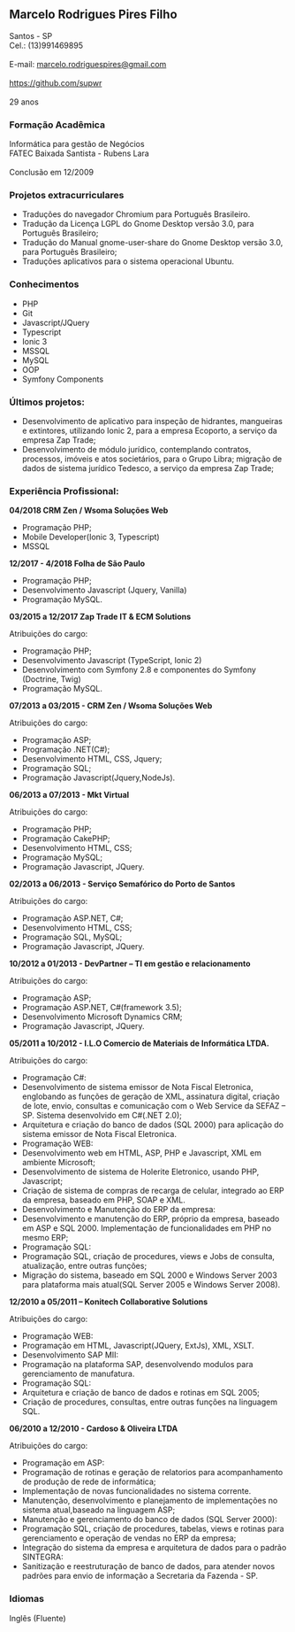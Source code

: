 ## Marcelo Rodrigues Pires Filho

Santos - SP
<br>Cel.: (13)991469895</br>
<br>E-mail: marcelo.rodriguespires@gmail.com</br>
<br>https://github.com/supwr</br>
<br>29 anos</br>

### Formação Acadêmica

Informática para gestão de Negócios
<br>FATEC Baixada Santista - Rubens Lara</br> 
<br>Conclusão em 12/2009</br> 

### Projetos extracurriculares

* Traduções do navegador Chromium para Português Brasileiro.
* Tradução da Licença LGPL do Gnome Desktop versão 3.0, para Português Brasileiro; 
* Tradução do Manual gnome-user-share do Gnome Desktop versão 3.0, para Português Brasileiro; 
* Traduções aplicativos para o sistema operacional Ubuntu. 
 
### Conhecimentos

* PHP
* Git
* Javascript/JQuery 
* Typescript
* Ionic 3
* MSSQL
* MySQL
* OOP
* Symfony Components


### Últimos projetos: 

* Desenvolvimento de aplicativo para inspeção de hidrantes, mangueiras e extintores, utilizando Ionic 2, para a empresa Ecoporto, a serviço da empresa Zap Trade;
* Desenvolvimento de módulo jurídico, contemplando contratos, processos, imóveis e atos societários, para o Grupo Libra; migração de dados de sistema jurídico Tedesco, a serviço da empresa Zap Trade;


### Experiência Profissional: 

**04/2018 CRM Zen / Wsoma Soluções Web**

* Programação PHP;  
* Mobile Developer(Ionic 3, Typescript)
* MSSQL

**12/2017 - 4/2018 Folha de São Paulo**

* Programação PHP;  
* Desenvolvimento Javascript (Jquery, Vanilla)
* Programação MySQL.

**03/2015 a 12/2017 Zap Trade IT & ECM Solutions**

Atribuições do cargo: 

* Programação PHP;  
* Desenvolvimento Javascript (TypeScript, Ionic 2)
* Desenvolvimento com Symfony 2.8 e componentes do Symfony (Doctrine, Twig)
* Programação MySQL.


**07/2013 a 03/2015 - CRM Zen / Wsoma Soluções Web**

Atribuições do cargo: 

* Programação ASP;
* Programação .NET(C#); 
* Desenvolvimento HTML, CSS, Jquery; 
* Programação SQL;
* Programação Javascript(Jquery,NodeJs). 


**06/2013 a 07/2013 - Mkt Virtual** 

Atribuições do cargo: 

* Programação PHP; 
* Programação CakePHP;
* Desenvolvimento HTML, CSS; 
* Programação MySQL; 
* Programação Javascript, JQuery. 
 

**02/2013 a 06/2013 - Serviço Semafórico do Porto de Santos** 

Atribuições do cargo: 

* Programação ASP.NET, C#; 
* Desenvolvimento HTML, CSS;
* Programação SQL, MySQL;
* Programação Javascript, JQuery. 
 

**10/2012 a 01/2013 - DevPartner – TI em gestão e relacionamento**

Atribuições do cargo: 

* Programação ASP; 
* Programação ASP.NET, C#(framework 3.5); 
* Desenvolvimento Microsoft Dynamics CRM; 
* Programação Javascript, JQuery. 
 
**05/2011 a 10/2012 - I.L.O Comercio de Materiais de Informática LTDA.**

Atribuições do cargo:

* Programação C#:
 * Desenvolvimento de sistema emissor de Nota Fiscal Eletronica, englobando as funções de geração de XML, assinatura digital, criação de lote, envio, consultas e comunicação com o Web Service da SEFAZ – SP. Sistema desenvolvido em C#(.NET 2.0);
 * Arquitetura e criação do banco de dados (SQL 2000) para aplicação do sistema emissor de Nota Fiscal Eletronica.
* Programação WEB:
 * Desenvolvimento web em HTML, ASP, PHP e Javascript, XML em ambiente Microsoft;
 * Desenvolvimento de sistema de Holerite Eletronico, usando PHP, Javascript;
 * Criação de sistema de compras de recarga de celular, integrado ao ERP da empresa, baseado em PHP, SOAP e XML.
 * Desenvolvimento e Manutenção do ERP da empresa:
 * Desenvolvimento e manutenção do ERP, próprio da empresa, baseado em ASP e SQL 2000. Implementação de funcionalidades em PHP no mesmo ERP;
* Programação SQL:
 * Programação SQL, criação de procedures, views e Jobs de consulta, atualização, entre outras funções;
 * Migração do sistema, baseado em SQL 2000 e Windows Server 2003 para plataforma mais atual(SQL Server 2005 e Windows Server 2008).

**12/2010 a 05/2011 – Konitech Collaborative Solutions**

Atribuições do cargo:

* Programação WEB:
 * Programação em HTML, Javascript(JQuery, ExtJs), XML, XSLT.
 * Desenvolvimento SAP MII:
 * Programação na plataforma SAP, desenvolvendo modulos para gerenciamento de manufatura.
* Programação SQL:
 * Arquitetura e criação de banco de dados e rotinas em SQL 2005;
 * Criação de procedures, consultas, entre outras funções na linguagem SQL.

**06/2010 a 12/2010 - Cardoso & Oliveira LTDA**

Atribuições do cargo:

* Programação em ASP:
 * Programação de rotinas e geração de relatorios para acompanhamento de produção de rede de informática;
 * Implementação de novas funcionalidades no sistema corrente.
 * Manutenção, desenvolvimento e planejamento de implementações no sistema atual,baseado na linguagem ASP;
 * Manutenção e gerenciamento do banco de dados (SQL Server 2000):
 * Programação SQL, criação de procedures, tabelas, views e rotinas para gerenciamento e operação de vendas no ERP da empresa;
 * Integração do sistema da empresa e arquitetura de dados para o padrão SINTEGRA:
 * Sanitização e reestruturação de banco de dados, para atender novos padrões para envio de informação a Secretaria da Fazenda - SP.

### Idiomas
Inglês (Fluente)  


